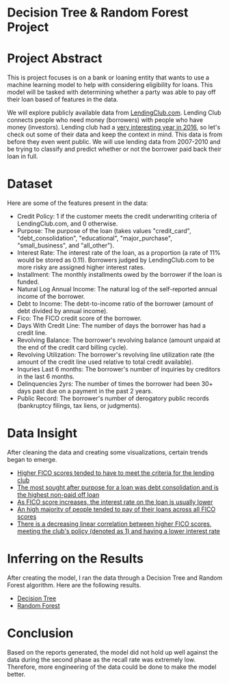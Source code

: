 # Decision Tree & Random Forest Project

# Project Abstract

This is project focuses is on a bank or loaning entity that wants to use a machine learning model to help with considering eligibility for loans. This model will be tasked with determining whether a party was able to pay off their loan based of features in the data.

We will explore publicly available data from [LendingClub.com](www.lendingclub.com). Lending Club connects people who need money (borrowers) with people who have money (investors). Lending club had a [very interesting year in 2016](https://en.wikipedia.org/wiki/Lending_Club#2016), so let's check out some of their data and keep the context in mind. This data is from before they even went public. We will use lending data from 2007-2010 and be trying to classify and predict whether or not the borrower paid back their loan in full.

# Dataset

Here are some of the features present in the data:

- Credit Policy: 1 if the customer meets the credit underwriting criteria of LendingClub.com, and 0 otherwise.
- Purpose: The purpose of the loan (takes values "credit_card", "debt_consolidation", "educational", "major_purchase", "small_business", and "all_other").
- Interest Rate: The interest rate of the loan, as a proportion (a rate of 11% would be stored as 0.11). Borrowers judged by LendingClub.com to be more risky are assigned higher interest rates.
- Installment: The monthly installments owed by the borrower if the loan is funded.
- Natural Log Annual Income: The natural log of the self-reported annual income of the borrower.
- Debt to Income: The debt-to-income ratio of the borrower (amount of debt divided by annual income).
- Fico: The FICO credit score of the borrower.
- Days With Credit Line: The number of days the borrower has had a credit line.
- Revolving Balance: The borrower's revolving balance (amount unpaid at the end of the credit card billing cycle).
- Revolving Utilization: The borrower's revolving line utilization rate (the amount of the credit line used relative to total credit available).
- Inquries Last 6 months: The borrower's number of inquiries by creditors in the last 6 months.
- Delinquencies 2yrs: The number of times the borrower had been 30+ days past due on a payment in the past 2 years.
- Public Record: The borrower's number of derogatory public records (bankruptcy filings, tax liens, or judgments).

# Data Insight

After cleaning the data and creating some visualizations, certain trends began to emerge.

- [Higher FICO scores tended to have to meet the criteria for the lending club](./credit_policy.png)
- [The most sought after purpose for a loan was debt consolidation and is the highest non-paid off loan](./LoansByPurpose.png)
- [As FICO score increases, the interest rate on the loan is usually lower](./FICOJointPlot.png)
- [An high majority of people tended to pay of their loans across all FICO scores](./not_fully_paid.png)
- [There is a decreasing linear correlation between higher FICO scores, meeting the club's policy (denoted as 1) and having a lower interest rate](./DecisionTreeComparison.png)

# Inferring on the Results

After creating the model, I ran the data through a Decision Tree and Random Forest algorithm. Here are the following results.

- [Decision Tree](./decisiontree_classification.txt)
- [Random Forest](./randomforest_classification.txt)

# Conclusion

Based on the reports generated, the model did not hold up well against the data during the second phase as the recall rate was extremely low. Therefore, more engineering of the data could be done to make the model better.
